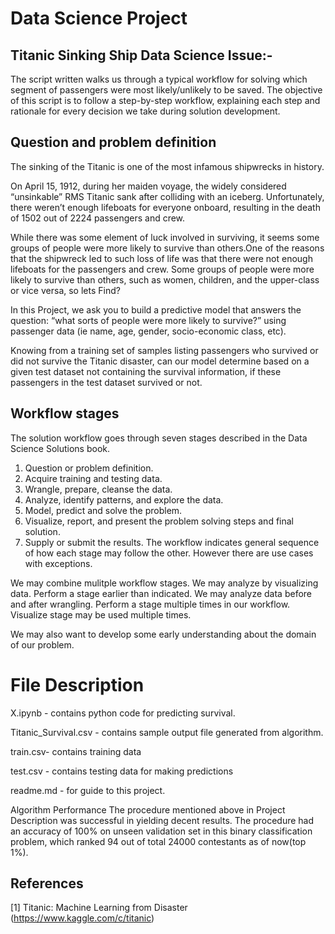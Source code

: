 # Data Science Project
## Titanic Sinking Ship Data Science Issue:-
The script written walks us through a typical workflow for solving which segment of passengers were most likely/unlikely to be saved. The objective of this script is to follow a step-by-step workflow, explaining each step and rationale for every decision we take during solution development.
## Question and problem definition
The sinking of the Titanic is one of the most infamous shipwrecks in history.

On April 15, 1912, during her maiden voyage, the widely considered “unsinkable” RMS Titanic sank after colliding with an iceberg. Unfortunately, there weren’t enough lifeboats for everyone onboard, resulting in the death of 1502 out of 2224 passengers and crew.

While there was some element of luck involved in surviving, it seems some groups of people were more likely to survive than others.One of the reasons that the shipwreck led to such loss of life was that there were not enough lifeboats for the passengers and crew.
Some groups of people were more likely to survive than others, such as women, children, and the upper-class or vice versa, so lets Find?

In this Project, we ask you to build a predictive model that answers the question: “what sorts of people were more likely to survive?” using passenger data (ie name, age, gender, socio-economic class, etc).

Knowing from a training set of samples listing passengers who survived or did not survive the Titanic disaster, can our model determine based on a given test dataset not containing the survival information, if these passengers in the test dataset survived or not.

## Workflow stages
The solution workflow goes through seven stages described in the Data Science Solutions book.

1. Question or problem definition.
2. Acquire training and testing data.
3. Wrangle, prepare, cleanse the data.
4. Analyze, identify patterns, and explore the data.
5. Model, predict and solve the problem.
6. Visualize, report, and present the problem solving steps and final solution.
7. Supply or submit the results.
The workflow indicates general sequence of how each stage may follow the other. However there are use cases with exceptions.

We may combine mulitple workflow stages. We may analyze by visualizing data.
Perform a stage earlier than indicated. We may analyze data before and after wrangling.
Perform a stage multiple times in our workflow. Visualize stage may be used multiple times.

We may also want to develop some early understanding about the domain of our problem. 

# File Description
X.ipynb - contains python code for predicting survival.

Titanic_Survival.csv - contains sample output file generated from algorithm.

train.csv- contains training data

test.csv - contains testing data for making predictions

readme.md - for guide to this project.

Algorithm Performance
The procedure mentioned above in Project Description was successful in yielding decent results. The procedure had an accuracy of 100% on unseen validation set in this binary classification problem, which ranked 94 out of total 24000 contestants as of now(top 1%).

## References
[1] Titanic: Machine Learning from Disaster (https://www.kaggle.com/c/titanic)
